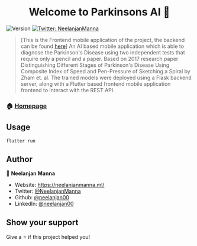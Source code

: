 <h1 align="center">Welcome to Parkinsons AI 👋</h1>
<p>
  <img alt="Version" src="https://img.shields.io/badge/version-1.0-blue.svg?cacheSeconds=2592000" />
  <a href="https://twitter.com/NeelanjanManna" target="_blank">
    <img alt="Twitter: NeelanjanManna" src="https://img.shields.io/twitter/follow/NeelanjanManna.svg?style=social" />
  </a>
</p>

> [This is the Frontend mobile application of the project, the backend can be found <a href="https://github.com/neelanjan00/Parkinsons-Detection">here</a>] An AI based mobile application which is able to diagnose the Parkinson's Disease using two independent tests that require only a pencil and a paper. Based on 2017 research paper Distinguishing Different Stages of Parkinson's Disease Using Composite Index of Speed and Pen-Pressure of Sketching a Spiral by Zham et. al. The trained models were deployed using a Flask backend server, along with a Flutter based frontend mobile application frontend to interact with the REST API.

### 🏠 [Homepage](https://github.com/neelanjan00/Parkinsons-Detection)

## Usage

```sh
flutter run
```

## Author

👤 **Neelanjan Manna**

* Website: https://neelanjanmanna.ml/
* Twitter: [@NeelanjanManna](https://twitter.com/NeelanjanManna)
* Github: [@neelanjan00](https://github.com/neelanjan00)
* LinkedIn: [@neelanjan00](https://linkedin.com/in/neelanjan00)

## Show your support

Give a ⭐️ if this project helped you!